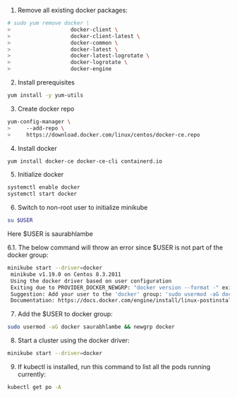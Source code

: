 1. Remove all existing docker packages:
```bash
# sudo yum remove docker \
>                   docker-client \
>                   docker-client-latest \
>                   docker-common \
>                   docker-latest \
>                   docker-latest-logrotate \
>                   docker-logrotate \
>                   docker-engine
```

2. Install prerequisites
```bash
yum install -y yum-utils
```
3. Create docker repo
```bash
yum-config-manager \
>     --add-repo \
>     https://download.docker.com/linux/centos/docker-ce.repo
```

4. Install docker
```bash
yum install docker-ce docker-ce-cli containerd.io
```

5. Initialize docker
```bash
systemctl enable docker
systemctl start docker
```

6. Switch to non-root user to initialize minikube
```bash
su $USER
```
Here $USER is saurabhlambe

6.1. The below command will throw an error since $USER is not part of the docker group:
```bash
minikube start --driver=docker
 minikube v1.19.0 on Centos 8.3.2011
 Using the docker driver based on user configuration
 Exiting due to PROVIDER_DOCKER_NEWGRP: "docker version --format -" exit status 1: Got permission denied while trying to connect to the Docker daemon socket at unix:///var/run/docker.sock: Get http://%2Fvar%2Frun%2Fdocker.sock/v1.24/version: dial unix /var/run/docker.sock: connect: permission denied
 Suggestion: Add your user to the 'docker' group: 'sudo usermod -aG docker $USER && newgrp docker'
 Documentation: https://docs.docker.com/engine/install/linux-postinstall/
```

7. Add the $USER to docker group:
```bash
sudo usermod -aG docker saurabhlambe && newgrp docker
```

8. Start a cluster using the docker driver:
```bash
minikube start --driver=docker
```

9. If kubectl is installed, run this command to list all the pods running currently:
```bash
kubectl get po -A
```
